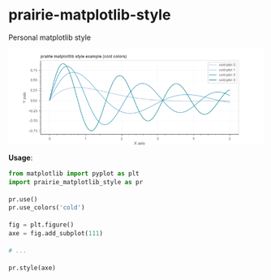 # prairie-matplotlib-style
Personal matplotlib style

![cold plot](https://github.com/LionelGarcia/prairie-matplotlib-style/blob/master/doc/cold%20colors_plot.png)

**Usage**:

```python
from matplotlib import pyplot as plt
import prairie_matplotlib_style as pr

pr.use()
pr.use_colors('cold')

fig = plt.figure()
axe = fig.add_subplot(111)

# ...

pr.style(axe)
```